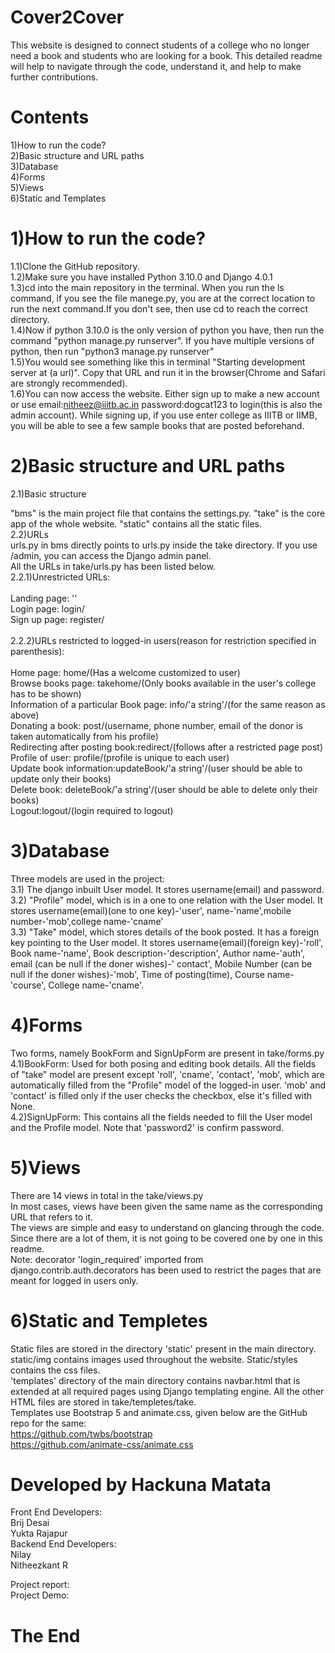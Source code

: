 # Cover2Cover
This website is designed to connect students of a college who no longer need a book and students who are looking for a book.
This detailed readme will help to navigate through the code, understand it, and help to make further contributions.
# Contents
1)How to run the code?\
2)Basic structure and URL paths\
3)Database\
4)Forms\
5)Views\
6)Static and Templates
# 1)How to run the code?
1.1)Clone the GitHub repository.\
1.2)Make sure you have installed Python 3.10.0 and Django 4.0.1\
1.3)cd into the main repository in the terminal. When you run the ls command, if you see the file manege.py, you are at the correct location to run the next command.If you don't see, then use cd to reach the correct directory.\
1.4)Now if python 3.10.0 is the only version of python you have, then run the command "python manage.py runserver". If you have multiple versions of python, then run "python3 manage.py runserver"\
1.5)You would see something like this in terminal "Starting development server at (a url)". Copy that URL and run it in the browser(Chrome and Safari are strongly recommended).\
1.6)You can now access the website. Either sign up to make a new account or use email:nitheez@iiitb.ac.in password:dogcat123 to login(this is also the admin account). While signing up, if you use enter college as IIITB or IIMB, you will be able to see a few sample books that are posted beforehand.
# 2)Basic structure and URL paths
2.1)Basic structure

"bms" is the main project file that contains the settings.py. "take" is the core app of the whole website. "static" contains all the static files.  
2.2)URLs\
urls.py in bms directly points to urls.py inside the take directory. If you use /admin, you can access the Django admin panel.\
All the URLs in take/urls.py has been listed below.\
2.2.1)Unrestricted URLs:\
\
Landing page: ''\
Login page: login/\
Sign up page: register/\
\
2.2.2)URLs restricted to logged-in users(reason for restriction specified in parenthesis):\
\
Home page: home/(Has a welcome customized to user)\
Browse books page: takehome/(Only books available in the user's college has to be shown)\
Information of a particular Book page: info/'a string'/(for the same reason as above)\
Donating a book: post/(username, phone number, email of the donor is taken automatically from his profile)\
Redirecting after posting book:redirect/(follows after a restricted page post)\
Profile of user: profile/(profile is unique to each user)\
Update book information:updateBook/'a string'/(user should be able to update only their books)\
Delete book: deleteBook/'a string'/(user should be able to delete only their books)\
Logout:logout/(login required to logout)

# 3)Database
Three models are used in the project:\
3.1) The django inbuilt User model. It stores username(email) and password.\
3.2) "Profile" model, which is in a one to one relation with the User model. It stores username(email)(one to one key)-'user', name-'name',mobile number-'mob',college name-'cname'\
3.3) "Take" model, which stores details of the book posted. It has a foreign key pointing to the User model. It stores username(email)(foreign key)-'roll', Book name-'name', Book description-'description', Author name-'auth', email (can be null if the doner wishes)-' contact', Mobile Number (can be null if the doner wishes)-'mob', Time of posting(time), Course name-'course', College name-'cname'.

# 4)Forms
Two forms, namely BookForm and SignUpForm are present in take/forms.py\
4.1)BookForm: Used for both posing and editing book details. All the fields of "take" model are present except 'roll', 'cname', 'contact', 'mob', which are automatically filled from the "Profile" model of the logged-in user. 'mob' and 'contact' is filled only if the user checks the checkbox, else it's filled with None.\
4.2)SignUpForm: This contains all the fields needed to fill the User model and the Profile model. Note that 'password2' is confirm password.

# 5)Views
There are 14 views in total in the take/views.py\
In most cases, views have been given the same name as the corresponding URL that refers to it.\
The views are simple and easy to understand on glancing through the code. Since there are a lot of them, it is not going to be covered one by one in this readme.\
Note: decorator 'login_required' imported from django.contrib.auth.decorators has been used to restrict the pages that are meant for logged in users only.

# 6)Static and Templetes
Static files are stored in the directory 'static' present in the main directory. static/img contains images used throughout the website. Static/styles contains the css files.\
'templates' directory of the main directory contains navbar.html that is extended at all required pages using Django templating engine. All the other HTML files are stored in take/templetes/take.\
Templates use Bootstrap 5 and animate.css, given below are the GitHub repo for the same:\
https://github.com/twbs/bootstrap \
https://github.com/animate-css/animate.css

# Developed by Hackuna Matata
Front End Developers:\
Brij Desai\
Yukta Rajapur\
Backend End Developers:\
Nilay\
Nitheezkant R

Project report:\
Project Demo:

# The End

